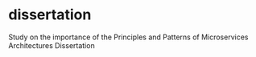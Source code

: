 # dissertation
Study on the importance of the Principles and  Patterns of Microservices Architectures Dissertation
